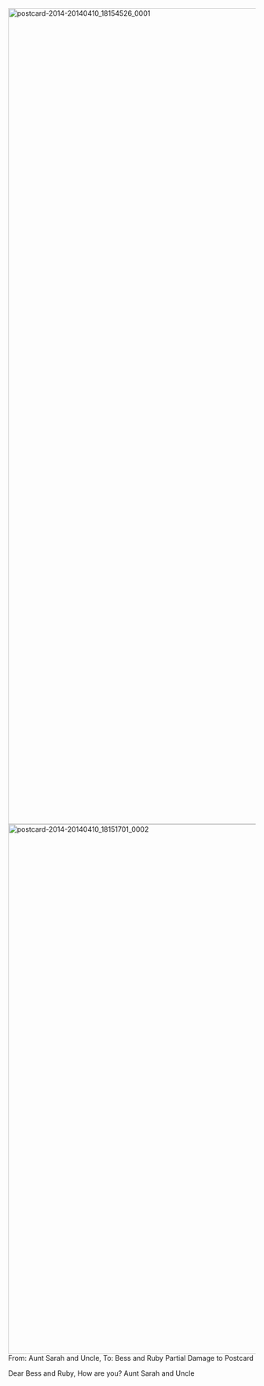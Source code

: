 <html><body><a href="http://107.170.91.122/wp-content/uploads/2014/04/postcard-2014-20140410_18154526_0001.jpg"><img class="alignnone size-full wp-image-108" src="http://107.170.91.122/wp-content/uploads/2014/04/postcard-2014-20140410_18154526_0001.jpg" alt="postcard-2014-20140410_18154526_0001" width="978" height="1656"></a> <a href="http://107.170.91.122/wp-content/uploads/2014/04/postcard-2014-20140410_18151701_0002.jpg"><img class="alignnone size-full wp-image-109" src="http://107.170.91.122/wp-content/uploads/2014/04/postcard-2014-20140410_18151701_0002.jpg" alt="postcard-2014-20140410_18151701_0002" width="1558" height="1075"></a>From: Aunt Sarah and Uncle, To: Bess and Ruby
Partial Damage to Postcard

Dear Bess and Ruby,
How are you?
Aunt Sarah and Uncle

 </body></html>